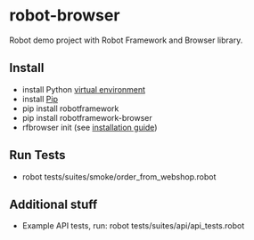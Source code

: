 # robot-browser
Robot demo project with Robot Framework and Browser library.

## Install
- install Python [virtual environment](https://packaging.python.org/en/latest/guides/installing-using-pip-and-virtual-environments/#creating-a-virtual-environment)
- install [Pip](https://pip.pypa.io/en/stable/installation/)
- pip install robotframework
- pip install robotframework-browser
- rfbrowser init (see [installation guide](https://robotframework-browser.org/#installation))

## Run Tests
- robot tests/suites/smoke/order_from_webshop.robot

## Additional stuff
- Example API tests, run: robot tests/suites/api/api_tests.robot
